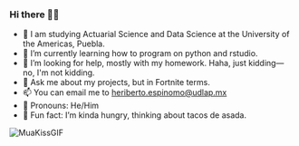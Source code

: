 ### Hi there 👋😁

- 🥳 I am studying Actuarial Science and Data Science at the University of the Americas, Puebla.
- 🌱 I’m currently learning how to program on python and rstudio.
- 😬 I’m looking for help, mostly with my homework. Haha, just kidding—no, I'm not kidding.
- 💬 Ask me about my projects, but in Fortnite terms.
- 📫 You can email me to heriberto.espinomo@udlap.mx
- 🐧 Pronouns: He/Him
- 🌮 Fun fact: I’m kinda hungry, thinking about tacos de asada.

![MuaKissGIF](https://github.com/heritaco/heritaco/assets/154515410/fac44587-c456-4564-8866-3daae7317e52)
